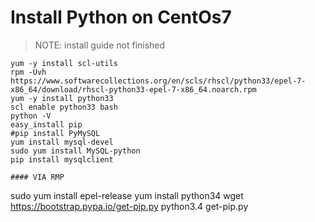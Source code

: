 Install Python on CentOs7
========================
> NOTE: install guide not finished
```
yum -y install scl-utils
rpm -Uvh https://www.softwarecollections.org/en/scls/rhscl/python33/epel-7-x86_64/download/rhscl-python33-epel-7-x86_64.noarch.rpm
yum -y install python33
scl enable python33 bash
python -V
easy_install pip
#pip install PyMySQL
yum install mysql-devel
sudo yum install MySQL-python
pip install mysqlclient

#### VIA RMP
```
sudo yum install epel-release
yum install python34
wget https://bootstrap.pypa.io/get-pip.py
python3.4 get-pip.py
```
 
